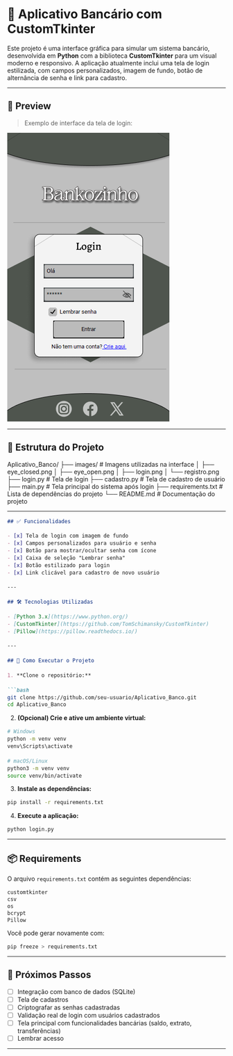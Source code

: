 # 🏦 Aplicativo Bancário com CustomTkinter

Este projeto é uma interface gráfica para simular um sistema bancário, desenvolvida em **Python** com a biblioteca **CustomTkinter** para um visual moderno e responsivo. A aplicação atualmente inclui uma tela de login estilizada, com campos personalizados, imagem de fundo, botão de alternância de senha e link para cadastro.

---

## 📸 Preview

> Exemplo de interface da tela de login:

![Tela de Login](example/exemplo_login.png)

---

## 📁 Estrutura do Projeto

Aplicativo_Banco/
├── images/                # Imagens utilizadas na interface
│   ├── eye_closed.png
│   ├── eye_open.png
│   ├── login.png
│   └── registro.png
├── login.py               # Tela de login
├── cadastro.py            # Tela de cadastro de usuário
├── main.py                # Tela principal do sistema após login
├── requirements.txt       # Lista de dependências do projeto
└── README.md              # Documentação do projeto

---

```markdown
## ✅ Funcionalidades

- [x] Tela de login com imagem de fundo
- [x] Campos personalizados para usuário e senha
- [x] Botão para mostrar/ocultar senha com ícone
- [x] Caixa de seleção "Lembrar senha"
- [x] Botão estilizado para login
- [x] Link clicável para cadastro de novo usuário

---

## 🛠 Tecnologias Utilizadas

- [Python 3.x](https://www.python.org/)
- [CustomTkinter](https://github.com/TomSchimansky/CustomTkinter)
- [Pillow](https://pillow.readthedocs.io/)

---

## 🚀 Como Executar o Projeto

1. **Clone o repositório:**

```bash
git clone https://github.com/seu-usuario/Aplicativo_Banco.git
cd Aplicativo_Banco
```

2. **(Opcional) Crie e ative um ambiente virtual:**

```bash
# Windows
python -m venv venv
venv\Scripts\activate

# macOS/Linux
python3 -m venv venv
source venv/bin/activate
```

3. **Instale as dependências:**

```bash
pip install -r requirements.txt
```

4. **Execute a aplicação:**

```bash
python login.py
```

---

## 📦 Requirements

O arquivo `requirements.txt` contém as seguintes dependências:

```
customtkinter
csv
os
bcrypt
Pillow
```

Você pode gerar novamente com:

```bash
pip freeze > requirements.txt
```

---

## 🧠 Próximos Passos

- [ ] Integração com banco de dados (SQLite)
- [ ] Tela de cadastros
- [ ] Criptografar as senhas cadastradas
- [ ] Validação real de login com usuários cadastrados
- [ ] Tela principal com funcionalidades bancárias (saldo, extrato, transferências)
- [ ] Lembrar acesso

---

